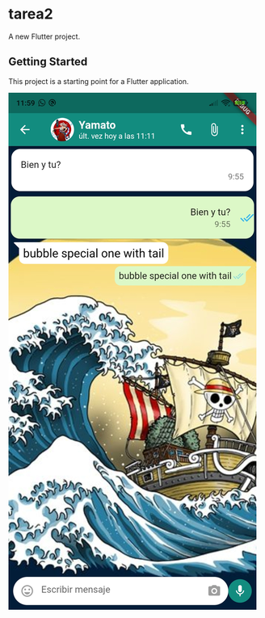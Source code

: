 # tarea2

A new Flutter project.

## Getting Started

This project is a starting point for a Flutter application.


![Chat](Screenshot_2021-10-16-11-59-33-839_com.example.tarea2.jpg "Chat")
